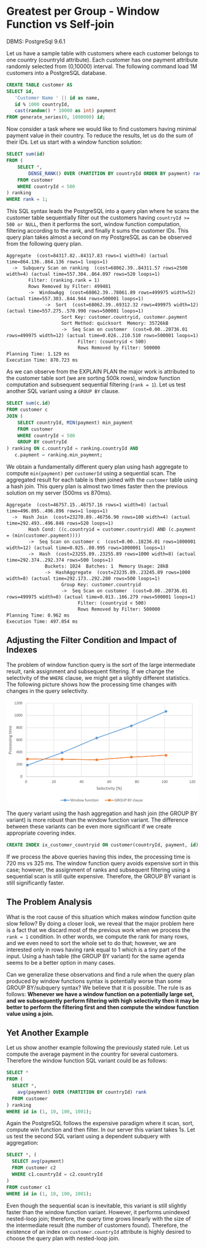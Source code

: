 # Greatest per Group - Window Function vs Self-join

DBMS: PostgreSql 9.6.1

Let us have a sample table with customers where each customer belongs to one country (countryId attribute). Each customer has one payment attribute randomly selected from (0,10000) interval. The following command load 1M customers into a PostgreSQL database.

```sql
CREATE TABLE customer AS
SELECT id, 
   'Customer Name ' || id as name, 
   id % 1000 countryId, 
   cast(random() * 10000 as int) payment
FROM generate_series(0, 1000000) id;
```

Now consider a task where we would like to find customers having minimal payment value in their country. To reduce the results, let us do the sum of their IDs. Let us start with a window function solution:

```sql
SELECT sum(id)
FROM (
    SELECT *,
        DENSE_RANK() OVER (PARTITION BY countryId ORDER BY payment) rank
    FROM customer
    WHERE countryId < 500
) ranking
WHERE rank = 1;
```

This SQL syntax leads the PostgreSQL into a query plan where he scans the customer table sequentially filter out the customers having `countryId >= 500 or NULL`, then it performs the sort, window function computation, filtering according to the rank, and finally it sums the customer IDs. This query plan takes almost a second on my PostgreSQL as can be observed from the following query plan.

```
Aggregate  (cost=84317.82..84317.83 rows=1 width=8) (actual time=864.136..864.136 rows=1 loops=1)
  ->  Subquery Scan on ranking  (cost=68062.39..84311.57 rows=2500 width=4) (actual time=557.304..864.097 rows=520 loops=1)
        Filter: (ranking.rank = 1)
        Rows Removed by Filter: 499481
        ->  WindowAgg  (cost=68062.39..78061.89 rows=499975 width=52) (actual time=557.303..844.944 rows=500001 loops=1)
              ->  Sort  (cost=68062.39..69312.32 rows=499975 width=12) (actual time=557.275..570.990 rows=500001 loops=1)
                    Sort Key: customer.countryid, customer.payment
                    Sort Method: quicksort  Memory: 35726kB
                    ->  Seq Scan on customer  (cost=0.00..20736.01 rows=499975 width=12) (actual time=0.026..210.510 rows=500001 loops=1)
                          Filter: (countryid < 500)
                          Rows Removed by Filter: 500000
Planning Time: 1.129 ms
Execution Time: 870.723 ms
```

As we can observe from the EXPLAIN PLAN the major work is attributed to the customer table sort (we are sorting 500k rows), window function computation and subsequent sequential filtering (`rank = 1`). Let us test another SQL variant using a `GROUP BY` clause.

```sql
SELECT sum(c.id)
FROM customer c
JOIN (
    SELECT countryId, MIN(payment) min_payment
    FROM customer
    WHERE countryId < 500
    GROUP BY countryId
) ranking ON c.countryId = ranking.countryId AND
   c.payment = ranking.min_payment;
```

We obtain a fundamentally different query plan using hash aggregate to compute `min(payment)` per `customerId` using a sequential scan. The aggregated result for each table is then joined with the `customer` table using a hash join. This query plan is almost two times faster then the previous solution on my server (500ms vs 870ms).

```
Aggregate  (cost=46757.15..46757.16 rows=1 width=8) (actual time=496.895..496.896 rows=1 loops=1)
  ->  Hash Join  (cost=23270.89..46756.90 rows=100 width=4) (actual time=292.493..496.846 rows=520 loops=1)
        Hash Cond: ((c.countryid = customer.countryid) AND (c.payment = (min(customer.payment))))
        ->  Seq Scan on customer c  (cost=0.00..18236.01 rows=1000001 width=12) (actual time=0.025..80.995 rows=1000001 loops=1)
        ->  Hash  (cost=23255.89..23255.89 rows=1000 width=8) (actual time=292.374..292.374 rows=500 loops=1)
              Buckets: 1024  Batches: 1  Memory Usage: 28kB
              ->  HashAggregate  (cost=23235.89..23245.89 rows=1000 width=8) (actual time=292.173..292.280 rows=500 loops=1)
                    Group Key: customer.countryid
                    ->  Seq Scan on customer  (cost=0.00..20736.01 rows=499975 width=8) (actual time=0.013..166.279 rows=500001 loops=1)
                          Filter: (countryid < 500)
                          Rows Removed by Filter: 500000
Planning Time: 0.962 ms
Execution Time: 497.054 ms
```

## Adjusting the Filter Condition and Impact of Indexes

The problem of window function query is the sort of the large intermediate result, rank assignment and subsequent filtering. If we change the selectivity of the `WHERE` clause, we might get a slightly different statistics. The following picture shows how the processing time changes with changes in the query selectivity. 


<img src="img/selectivity.png" width="500"/>

The query variant using the hash aggregation and hash join (the GROUP BY variant) is more robust than the window function variant. The difference between these variants can be even more significant if we create appropriate covering index.

```sql
CREATE INDEX ix_customer_countryid ON customer(countryId, payment, id);
```
If we process the above queries having this index, the processing time is 720 ms vs 325 ms. The window function query avoids expensive sort in this case; however, the assignment of ranks and subsequent filtering using a sequential scan is still quite expensive. Therefore, the GROUP BY variant is still significantly faster.

## The Problem Analysis

What is the root cause of this situation which makes window function quite slow fellow? By doing a closer look, we reveal that the major problem here is a fact that we discard most of the previous work when we process the `rank = 1` condition. In other words, we compute the rank for many rows, and we even need to sort the whole set to do that; however, we are interested only in rows having rank equal to 1 which is a tiny part of the input. Using a hash table (the GROUP BY variant) for the same agenda seems to be a better option in many cases.

Can we generalize these observations and find a rule when the query plan produced by window functions syntax is potentially worse than some GROUP BY/subquery syntax? We believe that it is possible. The rule is as follows: **Whenever we have a window function on a potentially large set, and we subsequently perform filtering with high selectivity then it may be better to perform the filtering first and then compute the window function value using a join.**

## Yet Another Example

Let us show another example following the previously stated rule. Let us compute the average payment in the country for several customers. Therefore the window function SQL variant could be as follows:

```sql
SELECT *
FROM (
  SELECT *,
    avg(payment) OVER (PARTITION BY countryId) rank
  FROM customer
) ranking
WHERE id in (1, 10, 100, 1001);
```
Again the PostgreSQL follows the expensive paradigm where it scan, sort, compute win function and then filter. In our server this variant takes 1s. Let us test the second SQL variant using a dependent subquery with aggregation:
```sql
SELECT *, (
  SELECT avg(payment)
  FROM customer c2
  WHERE c1.countryId = c2.countryId
)
FROM customer c1
WHERE id in (1, 10, 100, 1001);
```
Even though the sequential scan is inevitable, this variant is still slightly faster than the window function variant. However, it performs unindexed nested-loop join; therefore, the query time grows linearly with the size of the intermediate result (the number of customers found). Therefore, the existence of an index on `customer.countryId` attribute is highly desired to choose the query plan with nested-loop join.
